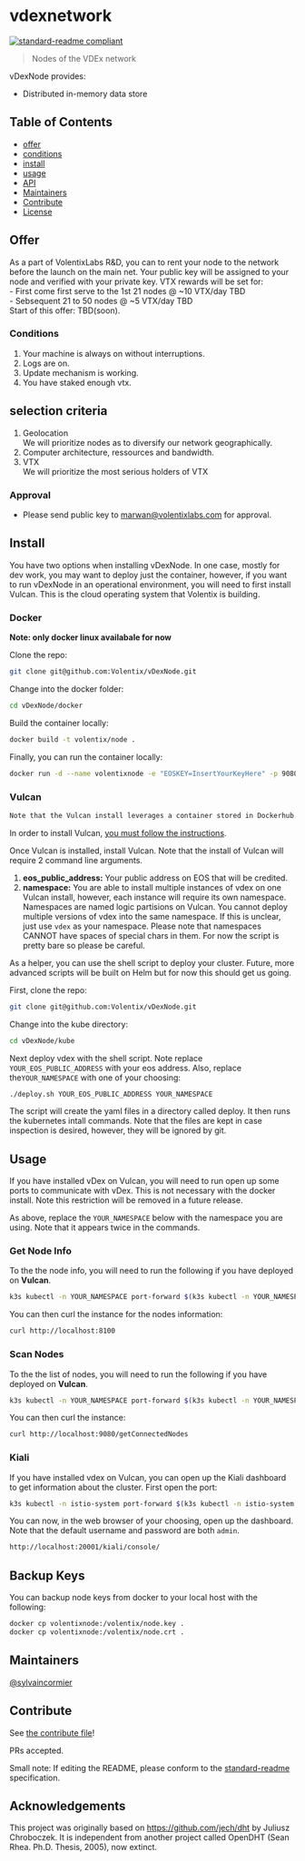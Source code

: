 # vdexnetwork

[![standard-readme compliant](https://img.shields.io/badge/standard--readme-OK-green.svg?style=flat-square)](https://github.com/RichardLitt/standard-readme)

> Nodes of the VDEx network

vDexNode provides:

- Distributed in-memory data store 


## Table of Contents

- [offer](#offer)
- [conditions](#conditions)
- [install](#install)
- [usage](#usage)
- [API](#api)
- [Maintainers](#maintainers)
- [Contribute](#contribute)
- [License](#license)



## Offer
As a part of VolentixLabs R&D, 
you can to rent your node to the 
network before the launch on the main net.
Your public key will be assigned to your node and verified with your private key.
VTX rewards will be set for: <br />
    -  First come first serve to the 1st 21 nodes @ ~10 VTX/day TBD<br />
    -  Sebsequent 21 to 50 nodes @ ~5 VTX/day TBD<br />
Start of this offer: TBD(soon).



### Conditions

1. Your machine is always on without interruptions.<br />
2. Logs are on.<br />
3. Update mechanism is working.<br />
4. You have staked enough vtx.<br />


## selection criteria
1. Geolocation<br />
    We will prioritize nodes as to diversify our network geographically.
2. Computer architecture, ressources and bandwidth.
3. VTX<br />
    We will prioritize the most serious holders of VTX
### Approval
- Please send public key to marwan@volentixlabs.com 
  for approval.
  
## Install

You have two options when installing vDexNode. In one case, mostly for dev work, you may want to deploy just the container, however, if you want to run vDexNode in an operational environment, you will need to first install Vulcan. This is the cloud operating system that Volentix is building.

### Docker

**Note: only docker linux availabale for now**

Clone the repo:
```bash
git clone git@github.com:Volentix/vDexNode.git
```

Change into the docker folder:
```bash
cd vDexNode/docker
```

Build the container locally:
```bash
docker build -t volentix/node .
```

Finally, you can run the container locally:
```bash
docker run -d --name volentixnode -e "EOSKEY=InsertYourKeyHere" -p 9080:9080 -p 8100:8100 -p 4222:4222/udp volentix/node
```

### Vulcan

```bash
Note that the Vulcan install leverages a container stored in Dockerhub. The team will update the build scripts as new versions become available.
```

In order to install Vulcan, [you must follow the instructions](https://volentixvulcan.readthedocs.io/en/latest/install.html).

Once Vulcan is installed, install Vulcan. Note that the install of Vulcan will require 2 command line arguments.

1. **eos_public_address:** Your public address on EOS that will be credited.
2. **namespace:** You are able to install multiple instances of vdex on one Vulcan install, however, each instance will require its own namespace. Namespaces are named logic partisions on Vulcan. You cannot deploy multiple versions of vdex into the same namespace. If this is unclear, just use `vdex` as your namespace. Please note that namespaces CANNOT have spaces of special chars in them. For now the script is pretty bare so please be careful.

As a helper, you can use the shell script to deploy your cluster. Future, more advanced scripts will be built on Helm but for now this should get us going.

First, clone the repo:
```bash
git clone git@github.com:Volentix/vDexNode.git
```

Change into the kube directory:
```bash
cd vDexNode/kube
```

Next deploy vdex with the shell script. Note replace `YOUR_EOS_PUBLIC_ADDRESS` with your eos address. Also, replace the`YOUR_NAMESPACE` with one of your choosing:
```bash
./deploy.sh YOUR_EOS_PUBLIC_ADDRESS YOUR_NAMESPACE
```

The script will create the yaml files in a directory called deploy. It then runs the kubernetes intall commands. Note that the files are kept in case inspection is desired, however, they will be ignored by git.

## Usage

If you have installed vDex on Vulcan, you will need to run open up some ports to communicate with vDex. This is not necessary with the docker install. Note this restriction will be removed in a future release.

As above, replace the `YOUR_NAMESPACE` below with the namespace you are using. Note that it appears twice in the commands.

### Get Node Info

To the the node info, you will need to run the following if you have deployed on **Vulcan**.
```bash
k3s kubectl -n YOUR_NAMESPACE port-forward $(k3s kubectl -n YOUR_NAMESPACE get pod -l app=vdex-node -o jsonpath='{.items[0].metadata.name}') 8100:8100
```

You can then curl the instance for the nodes information:
```bash
curl http://localhost:8100
```
### Scan Nodes

To the the list of nodes, you will need to run the following if you have deployed on **Vulcan**.
```bash
k3s kubectl -n YOUR_NAMESPACE port-forward $(k3s kubectl -n YOUR_NAMESPACE get pod -l app=vdex-node -o jsonpath='{.items[0].metadata.name}') 9080:9080
```

You can then curl the instance:
```bash
curl http://localhost:9080/getConnectedNodes
```
### Kiali

If you have installed vdex on Vulcan, you can open up the Kiali dashboard to get information about the cluster. First open the port:
```bash
k3s kubectl -n istio-system port-forward $(k3s kubectl -n istio-system get pod -l app=kiali -o jsonpath='{.items[0].metadata.name}') 20001:20001
```

You can now, in the web browser of your choosing, open up the dashboard. Note that the default username and password are both `admin`.
```bash
http://localhost:20001/kiali/console/
```
## Backup Keys

You can backup node keys from docker to your local host with the following:
```bash
docker cp volentixnode:/volentix/node.key .
docker cp volentixnode:/volentix/node.crt .
```

## Maintainers

[@sylvaincormier](https://github.com/sylvaincormier)

## Contribute

See [the contribute file](.github/CONTRIBUTING.md)!

PRs accepted.

Small note: If editing the README, please conform to the [standard-readme](https://github.com/RichardLitt/standard-readme) specification.

## Acknowledgements
This project was originally based on https://github.com/jech/dht by Juliusz Chroboczek.
It is independent from another project called OpenDHT (Sean Rhea. Ph.D. Thesis, 2005), now extinct.
